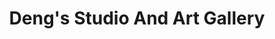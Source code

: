 ---
title: "Deng's Studio And Art Gallery"
url: /seattle/dengs-studio-and-art-gallery/
shop: art
---